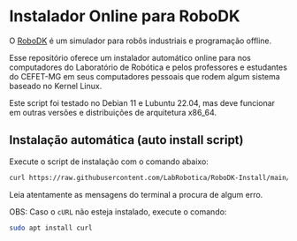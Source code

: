 # Instalador Online para RoboDK

O [RoboDK](https://robodk.com/) é um simulador para robôs industriais e programação offline.

Esse repositório oferece um instalador automático online para nos computadores do Laboratório de Robótica e pelos professores e estudantes do CEFET-MG em seus computadores pessoais que rodem algum sistema baseado no Kernel Linux.

Este script foi testado no Debian 11 e Lubuntu 22.04, mas deve funcionar em outras versões e distribuições de arquitetura x86_64.

## Instalação automática (auto install script)

Execute o script de instalação com o comando abaixo:

```bash
curl https://raw.githubusercontent.com/LabRobotica/RoboDK-Install/main/RoboDK-install.sh | bash
```
Leia atentamente as mensagens do terminal a procura de algum erro.

OBS: Caso o ```cURL``` não esteja instalado, execute o comando:

```bash
sudo apt install curl
```
